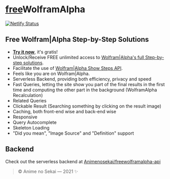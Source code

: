 # [free](https://freewolframalpha.netlify.app)WolframAlpha

[![Netlify Status](https://api.netlify.com/api/v1/badges/d439259f-b5ed-4575-990c-52b871b45b41/deploy-status)](https://app.netlify.com/sites/freewolframalpha/deploys)

## Free Wolfram|Alpha Step-by-Step Solutions

- [**Try it now**](https://freewolframalpha.netlify.app), it's gratis!
- Unlock/Receive FREE unlimited access to [Wolfram|Alpha's full Step-by-step solutions](https://www.wolframalpha.com/examples/pro-features/step-by-step-solutions/).
- Facilitate the use of [Wolfram|Alpha Show Steps API](https://products.wolframalpha.com/show-steps-api/documentation/).
- Feels like you are on Wolfram|Alpha.
- Serverless Backend, providing both efficiency, privacy and speed
- Fast Queries, letting the site show you part of the final results in the first time and computing the other part in the background (WolframAlpha Recalculation)
- Related Queries
- Clickable Result (Searching something by clicking on the result image)
- Caching, both front-end wise and back-end wise
- Responsive
- Query Autocomplete
- Skeleton Loading
- "Did you mean", "Image Source" and "Definition" support


## Backend

Check out the serverless backend at [Animenosekai/freewolframalpha-api](https://github.com/Animenosekai/freewolframalpha-api)

> © Anime no Sekai — 2021 ✨
